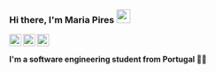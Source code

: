 ### Hi there, I'm Maria Pires <img src="https://cliply.co/wp-content/uploads/2020/03/392002950_SPARKLES_EMOJI_400px.gif" width="25px">

<a href="https://www.facebook.com/mjbp00/">
  <img align="left" alt="Maria Pires | Facebook" width="22px" src="https://cdn.jsdelivr.net/npm/simple-icons@3.13.0/icons/facebook.svg" />
</a>
<a href="https://www.instagram.com/mariajbpires/">
  <img align="left" alt="Maria Pires | Instagram" width="22px" src="https://cdn.jsdelivr.net/npm/simple-icons@v3/icons/instagram.svg" />
</a>
<a href="https://www.linkedin.com/in/mariajbp/">
  <img align="left" alt="Maria Pires | LinkedIn" width="22px" src="https://cdn.jsdelivr.net/npm/simple-icons@v3/icons/linkedin.svg" />
</a>

<br>

#### I'm a software engineering student from Portugal 👩‍💻

<!--
<a href="https://twitter.com/mrjsbrgsprs">
  <img align="left" alt="Maria Pires | Twitter" width="22px" src="https://cdn.jsdelivr.net/npm/simple-icons@v3/icons/twitter.svg" />
</a>
->

